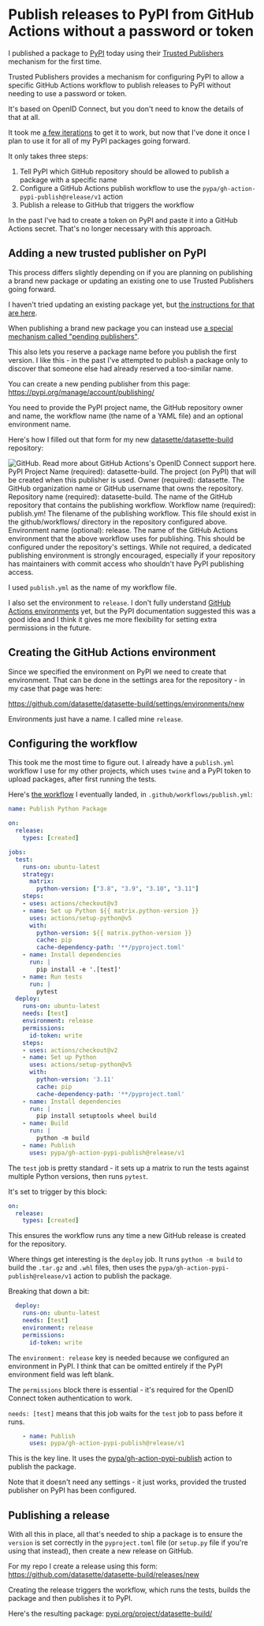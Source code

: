 # Publish releases to PyPI from GitHub Actions without a password or token

I published a package to [PyPI](https://pypi.org) today using their [Trusted Publishers](https://docs.pypi.org/trusted-publishers/) mechanism for the first time.

Trusted Publishers provides a mechanism for configuring PyPI to allow a specific GitHub Actions workflow to publish releases to PyPI without needing to use a password or token.

It's based on OpenID Connect, but you don't need to know the details of that at all.

It took me [a few iterations](https://github.com/datasette/datasette-build/issues/9) to get it to work, but now that I've done it once I plan to use it for all of my PyPI packages going forward.

It only takes three steps:

1. Tell PyPI which GitHub repository should be allowed to publish a package with a specific name
2. Configure a GitHub Actions publish workflow to use the `pypa/gh-action-pypi-publish@release/v1` action
3. Publish a release to GitHub that triggers the workflow

In the past I've had to create a token on PyPI and paste it into a GitHub Actions secret. That's no longer necessary with this approach.

## Adding a new trusted publisher on PyPI

This process differs slightly depending on if you are planning on publishing a brand new package or updating an existing one to use Trusted Publishers going forward.

I haven't tried updating an existing package yet, but [the instructions for that are here](https://docs.pypi.org/trusted-publishers/adding-a-publisher/).

When publishing a brand new package you can instead use [a special mechanism called "pending publishers"](https://docs.pypi.org/trusted-publishers/creating-a-project-through-oidc/).

This also lets you reserve a package name before you publish the first version. I like this - in the past I've attempted to publish a package only to discover that someone else had already reserved a too-similar name.

You can create a new pending publisher from this page: https://pypi.org/manage/account/publishing/

You need to provide the PyPI project name, the GitHub repository owner and name, the workflow name (the name of a YAML file) and an optional environment name.

Here's how I filled out that form for my new [datasette/datasette-build](https://github.com/datasette/datasette-build) repository:

![GitHub. Read more about GitHub Actions's OpenID Connect support here. PyPI Project Name (required): datasette-build. The project (on PyPI) that will be created when this publisher is used. Owner (required): datasette. The GitHub organization name or GitHub username that owns the repository. Repository name (required): datasette-build. The name of the GitHub repository that contains the publishing workflow. Workflow name (required): publish.ym! The filename of the publishing workflow. This file should exist in the github/workflows/ directory in the repository configured above. Environment name (optional): release. The name of the GitHub Actions environment that the above workflow uses for publishing. This should be configured under the repository's settings. While not required, a dedicated publishing environment is strongly encouraged, especially if your repository has maintainers with commit access who shouldn't have PyPI publishing access.](https://static.simonwillison.net/static/2024/datasette-build-pending.png)

I used `publish.yml` as the name of my workflow file.

I also set the environment to `release`. I don't fully understand [GitHub Actions environments](https://docs.github.com/en/actions/deployment/targeting-different-environments/using-environments-for-deployment) yet, but the PyPI documentation suggested this was a good idea and I think it gives me more flexibility for setting extra permissions in the future.

## Creating the GitHub Actions environment

Since we specified the environment on PyPI we need to create that environment. That can be done in the settings area for the repository - in my case that page was here:

https://github.com/datasette/datasette-build/settings/environments/new

Environments just have a name. I called mine `release`.

## Configuring the workflow

This took me the most time to figure out. I already have a `publish.yml` workflow I use for my other projects, which uses `twine` and a PyPI token to upload packages, after first running the tests.

Here's [the workflow](https://github.com/datasette/datasette-build/blob/main/.github/workflows/publish.yml) I eventually landed, in `.github/workflows/publish.yml`:

```yaml
name: Publish Python Package

on:
  release:
    types: [created]

jobs:
  test:
    runs-on: ubuntu-latest
    strategy:
      matrix:
        python-version: ["3.8", "3.9", "3.10", "3.11"]
    steps:
    - uses: actions/checkout@v3
    - name: Set up Python ${{ matrix.python-version }}
      uses: actions/setup-python@v5
      with:
        python-version: ${{ matrix.python-version }}
        cache: pip
        cache-dependency-path: '**/pyproject.toml'
    - name: Install dependencies
      run: |
        pip install -e '.[test]'
    - name: Run tests
      run: |
        pytest
  deploy:
    runs-on: ubuntu-latest
    needs: [test]
    environment: release
    permissions:
      id-token: write
    steps:
    - uses: actions/checkout@v2
    - name: Set up Python
      uses: actions/setup-python@v5
      with:
        python-version: '3.11'
        cache: pip
        cache-dependency-path: '**/pyproject.toml'
    - name: Install dependencies
      run: |
        pip install setuptools wheel build
    - name: Build
      run: |
        python -m build
    - name: Publish
      uses: pypa/gh-action-pypi-publish@release/v1
```
The `test` job is pretty standard - it sets up a matrix to run the tests against multiple Python versions, then runs `pytest`.

It's set to trigger by this block:
```yaml
on:
  release:
    types: [created]
```
This ensures the workflow runs any time a new GitHub release is created for the repository.

Where things get interesting is the `deploy` job. It runs `python -m build` to build the `.tar.gz` and `.whl` files, then uses the `pypa/gh-action-pypi-publish@release/v1` action to publish the package.

Breaking that down a bit:

```yaml
  deploy:
    runs-on: ubuntu-latest
    needs: [test]
    environment: release
    permissions:
      id-token: write
```
The `environment: release` key is needed because we configured an environment in PyPI. I think that can be omitted entirely if the PyPI environment field was left blank.

The `permissions` block there is essential - it's required for the OpenID Connect token authentication to work.

`needs: [test]` means that this job waits for the `test` job to pass before it runs.

```yaml
    - name: Publish
      uses: pypa/gh-action-pypi-publish@release/v1
```
This is the key line. It uses the [pypa/gh-action-pypi-publish](https://pypa/gh-action-pypi-publish) action to publish the package.

Note that it doesn't need any settings - it just works, provided the trusted publisher on PyPI has been configured.

## Publishing a release

With all this in place, all that's needed to ship a package is to ensure the `version` is set correctly in the `pyproject.toml` file (or `setup.py` file if you're using that instead), then create a new release on GitHub.

For my repo I create a release using this form: https://github.com/datasette/datasette-build/releases/new

Creating the release triggers the workflow, which runs the tests, builds the package and then publishes it to PyPI.

Here's the resulting package: [pypi.org/project/datasette-build/](https://pypi.org/project/datasette-build/)

